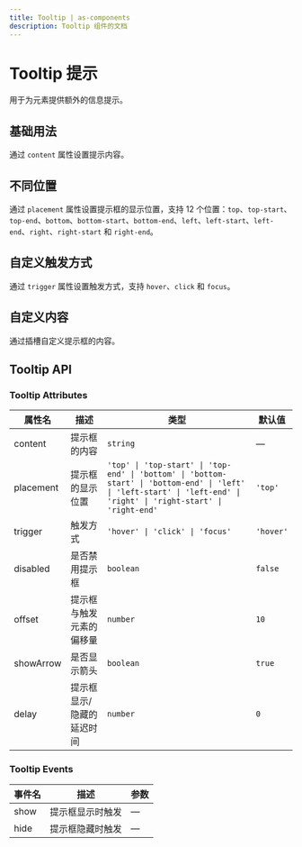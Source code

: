 ```yaml
---
title: Tooltip | as-components
description: Tooltip 组件的文档
---
```


# Tooltip 提示

用于为元素提供额外的信息提示。

## 基础用法

通过 `content` 属性设置提示内容。

<preview path="../demo/Tooltip/Basic.vue" language="vue"></preview>

## 不同位置

通过 `placement` 属性设置提示框的显示位置，支持 12 个位置：`top`、`top-start`、`top-end`、`bottom`、`bottom-start`、`bottom-end`、`left`、`left-start`、`left-end`、`right`、`right-start` 和 `right-end`。

<preview path="../demo/Tooltip/Placement.vue" language="vue"></preview>

## 自定义触发方式

通过 `trigger` 属性设置触发方式，支持 `hover`、`click` 和 `focus`。

<preview path="../demo/Tooltip/Trigger.vue" language="vue"></preview>

## 自定义内容

通过插槽自定义提示框的内容。

<preview path="../demo/Tooltip/CustomContent.vue" language="vue"></preview>

## Tooltip API

### Tooltip Attributes

| 属性名         | 描述                       | 类型                       | 默认值    |
| -------------- | -------------------------- | -------------------------- | --------- |
| content        | 提示框的内容               | `string`                   | —         |
| placement      | 提示框的显示位置           | `'top' \| 'top-start' \| 'top-end' \| 'bottom' \| 'bottom-start' \| 'bottom-end' \| 'left' \| 'left-start' \| 'left-end' \| 'right' \| 'right-start' \| 'right-end'` | `'top'`   |
| trigger        | 触发方式                   | `'hover' \| 'click' \| 'focus'` | `'hover'` |
| disabled       | 是否禁用提示框             | `boolean`                  | `false`   |
| offset         | 提示框与触发元素的偏移量   | `number`                   | `10`      |
| showArrow      | 是否显示箭头               | `boolean`                  | `true`    |
| delay          | 提示框显示/隐藏的延迟时间  | `number`                   | `0`       |

### Tooltip Events

| 事件名         | 描述                       | 参数                       |
| -------------- | -------------------------- | -------------------------- |
| show           | 提示框显示时触发           | —                         |
| hide           | 提示框隐藏时触发           | —                         |
